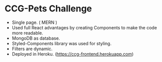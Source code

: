 # CCG-Pets Challenge

* Single page. ( MERN )
* Used full React advantages by creating Components to make the code more readable.
* MongoDB as database.
* Styled-Components library was used for styling.
* Filters are dynamic.
* Deployed in Heroku.  (https://ccg-frontend.herokuapp.com)

